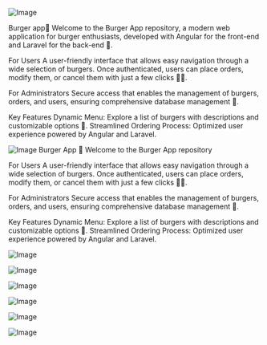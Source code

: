 ![Image](https://github.com/user-attachments/assets/88eeda07-b1c4-4a5e-a051-19ae15061948)

Burger  app🍔
Welcome to the Burger App repository, a modern web application for burger enthusiasts, developed with Angular for the front-end and Laravel for the back-end 🫥.

For Users
A user-friendly interface that allows easy navigation through a wide selection of burgers. Once authenticated, users can place orders, modify them, or cancel them with just a few clicks 🤳🏻.

For Administrators
Secure access that enables the management of burgers, orders, and users, ensuring comprehensive database management 🔎.

Key Features
Dynamic Menu: Explore a list of burgers with descriptions and customizable options 👤.
Streamlined Ordering Process: Optimized user experience powered by Angular and Laravel.

![Image](https://github.com/user-attachments/assets/cdd87ad4-7421-47a9-ba90-e58efefdcc5b)
Burger App 🍔
Welcome to the Burger App repository

For Users
A user-friendly interface that allows easy navigation through a wide selection of burgers. Once authenticated, users can place orders, modify them, or cancel them with just a few clicks 🤳🏻.

For Administrators
Secure access that enables the management of burgers, orders, and users, ensuring comprehensive database management 🔎.

Key Features
Dynamic Menu: Explore a list of burgers with descriptions and customizable options 👤.
Streamlined Ordering Process: Optimized user experience powered by Angular and Laravel.





![Image](https://github.com/user-attachments/assets/d56fcf87-85e6-4811-9257-42e3dbaa88cd)


![Image](https://github.com/user-attachments/assets/b74caf71-ac03-4edf-a214-8adc62e575d2)

![Image](https://github.com/user-attachments/assets/557d0865-9d71-4a3d-8b1a-8ddbb827ebd5)

![Image](https://github.com/user-attachments/assets/e147ab7e-5d87-4ea1-a6af-60e428df5299)

![Image](https://github.com/user-attachments/assets/912c07fa-c792-494e-9a0f-6bb6c315c5e3)

![Image](https://github.com/user-attachments/assets/7e2389df-5b59-4ede-9f7d-04d7c0832514)


